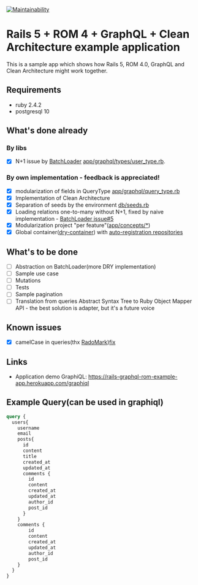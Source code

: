 [![Maintainability](https://api.codeclimate.com/v1/badges/85e2b0f11f46e78fe89b/maintainability)](https://codeclimate.com/github/wmaciejak/rails_rom_graphql_clean_architecture_boilerplate/maintainability)

# Rails 5 + ROM 4 + GraphQL + Clean Architecture example application

This is a sample app which shows how Rails 5, ROM 4.0, GraphQL and Clean Architecture might work together.

## Requirements
- ruby 2.4.2
- postgresql 10

## What's done already

### By libs
- [x] N+1 issue by [BatchLoader](https://github.com/exAspArk/batch-loader/) [app/graphql/types/user_type.rb](https://github.com/wmaciejak/rails_rom_graphql_clean_architecture_boilerplate/blob/master/app/graphql/types/user_type.rb#L8).

### By own implementation - feedback is appreciated!

- [x] modularization of fields in QueryType [app/graphql/query_type.rb](https://github.com/wmaciejak/rails_rom_graphql_clean_architecture_boilerplate/blob/master/app/graphql/query_type.rb#L6)
- [x] Implementation of Clean Architecture
- [x] Separation of seeds by the environment [db/seeds.rb](https://github.com/wmaciejak/rails_rom_graphql_clean_architecture_boilerplate/blob/master/db/seeds.rb)
- [x] Loading relations one-to-many without N+1, fixed by naive implementation - [BatchLoader issue#5](https://github.com/exAspArk/batch-loader/issues/5)
- [x] Modularization project "per feature"([app/concepts/*](https://github.com/wmaciejak/rails_rom_graphql_clean_architecture_boilerplate/commit/9d95c1f6831557c466996196b6d671937c8049bd))
- [x] Global container([dry-container](http://dry-rb.org/gems/dry-container/)) with [auto-registration repositories](https://github.com/wmaciejak/rails_rom_graphql_clean_architecture_boilerplate/commit/6cb7b909590f47b6a4c19e8a454080290eb5243b)

## What's to be done

- [ ] Abstraction on BatchLoader(more DRY implementation)
- [ ] Sample use case
- [ ] Mutations
- [ ] Tests
- [ ] Sample pagination
- [ ] Translation from queries Abstract Syntax Tree to Ruby Object Mapper API - the best solution is adapter, but it's a future voice

## Known issues

- [x] camelCase in queries(thx [RadoMark](https://github.com/RadoMark/))[fix](https://github.com/wmaciejak/rails_rom_graphql_clean_architecture_boilerplate/commit/e0d0c7fe10f31f37ef3d997a2c056b84f29bf6ed)

## Links

- Application demo GraphiQL: https://rails-graphql-rom-example-app.herokuapp.com/graphiql

## Example Query(can be used in graphiql)

```graphql
query {
  users{
    username
    email
    posts{
      id
      content
      title
      created_at
      updated_at
      comments {
        id
        content
        created_at
        updated_at
        author_id
        post_id
      }
    }
    comments {
        id
        content
        created_at
        updated_at
        author_id
        post_id
    }
  }
}
```
